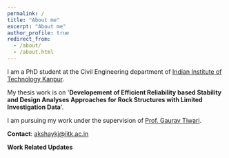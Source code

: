 ```yaml
---
permalink: /
title: "About me"
excerpt: "About me"
author_profile: true
redirect_from: 
  - /about/
  - /about.html
---
```


I am a PhD student at the Civil Engineering department of [Indian Institute of Technology Kanpur](https://www.iitk.ac.in/ce/).


My thesis work is on '**Developement of Efficient Reliability based Stability and Design Analyses  Approaches for Rock Structures with Limited Investigation Data**'. 


I am  pursuing my work under the supervision of [Prof. Gaurav Tiwari](https://www.iitk.ac.in/new/gaurav-tiwari).

**Contact**: akshaykj@iitk.ac.in

**Work Related Updates**

